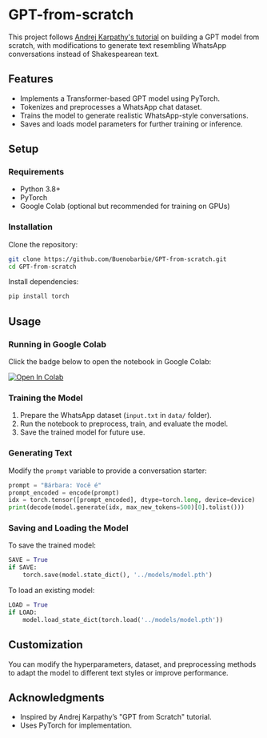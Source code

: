 # GPT-from-scratch

This project follows [Andrej Karpathy's tutorial](https://www.youtube.com/playlist?list=PLAqhIrjkxbuWI23v9cThsA9GvCAUhRvKZ) on building a GPT model from scratch, with modifications to generate text resembling WhatsApp conversations instead of Shakespearean text.

## Features
- Implements a Transformer-based GPT model using PyTorch.
- Tokenizes and preprocesses a WhatsApp chat dataset.
- Trains the model to generate realistic WhatsApp-style conversations.
- Saves and loads model parameters for further training or inference.

## Setup
### Requirements
- Python 3.8+
- PyTorch
- Google Colab (optional but recommended for training on GPUs)

### Installation
Clone the repository:
```bash
git clone https://github.com/Buenobarbie/GPT-from-scratch.git
cd GPT-from-scratch
```

Install dependencies:

```bash
pip install torch
```

## Usage

### Running in Google Colab

Click the badge below to open the notebook in Google Colab:

[![Open In Colab](https://colab.research.google.com/assets/colab-badge.svg)](https://colab.research.google.com/github/Buenobarbie/GPT-from-scratch/blob/master/gpt_dev.ipynb)




### Training the Model
1. Prepare the WhatsApp dataset (`input.txt` in `data/` folder).
2. Run the notebook to preprocess, train, and evaluate the model.
3. Save the trained model for future use.

### Generating Text
Modify the `prompt` variable to provide a conversation starter:

```python
prompt = "Bárbara: Você é"
prompt_encoded = encode(prompt)
idx = torch.tensor([prompt_encoded], dtype=torch.long, device=device)
print(decode(model.generate(idx, max_new_tokens=500)[0].tolist()))
```

### Saving and Loading the Model
To save the trained model:

```python
SAVE = True
if SAVE:
    torch.save(model.state_dict(), '../models/model.pth')
```

To load an existing model:

```python
LOAD = True
if LOAD:
    model.load_state_dict(torch.load('../models/model.pth'))
```

## Customization
You can modify the hyperparameters, dataset, and preprocessing methods to adapt the model to different text styles or improve performance.

## Acknowledgments
- Inspired by Andrej Karpathy’s "GPT from Scratch" tutorial.
- Uses PyTorch for implementation.
